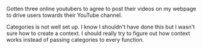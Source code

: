 Gotten three online youtubers to agree to post their videos on my webpage to drive users towards their YouTube channel. 

Categories is not well set up. I know I shouldn't have done this but I wasn't sure how to create a context. I should really try to figure out how context works instead of passing categories to every function. 